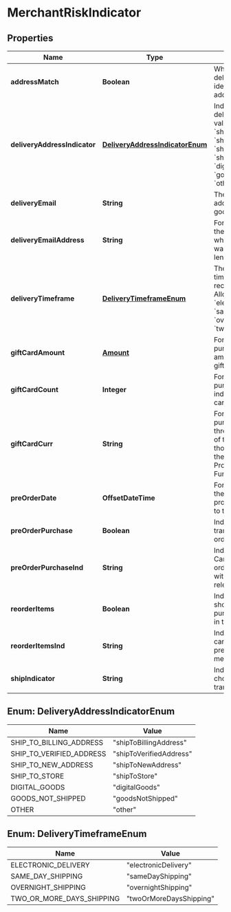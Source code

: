 

# MerchantRiskIndicator


## Properties

| Name | Type | Description | Notes |
|------------ | ------------- | ------------- | -------------|
|**addressMatch** | **Boolean** | Whether the chosen delivery address is identical to the billing address. |  [optional] |
|**deliveryAddressIndicator** | [**DeliveryAddressIndicatorEnum**](#DeliveryAddressIndicatorEnum) | Indicator regarding the delivery address. Allowed values: * &#x60;shipToBillingAddress&#x60; * &#x60;shipToVerifiedAddress&#x60; * &#x60;shipToNewAddress&#x60; * &#x60;shipToStore&#x60; * &#x60;digitalGoods&#x60; * &#x60;goodsNotShipped&#x60; * &#x60;other&#x60; |  [optional] |
|**deliveryEmail** | **String** | The delivery email address (for digital goods). |  [optional] |
|**deliveryEmailAddress** | **String** | For Electronic delivery, the email address to which the merchandise was delivered. Maximum length: 254 characters. |  [optional] |
|**deliveryTimeframe** | [**DeliveryTimeframeEnum**](#DeliveryTimeframeEnum) | The estimated delivery time for the shopper to receive the goods. Allowed values: * &#x60;electronicDelivery&#x60; * &#x60;sameDayShipping&#x60; * &#x60;overnightShipping&#x60; * &#x60;twoOrMoreDaysShipping&#x60; |  [optional] |
|**giftCardAmount** | [**Amount**](Amount.md) | For prepaid or gift card purchase, the purchase amount total of prepaid or gift card(s). |  [optional] |
|**giftCardCount** | **Integer** | For prepaid or gift card purchase, total count of individual prepaid or gift cards/codes purchased. |  [optional] |
|**giftCardCurr** | **String** | For prepaid or gift card purchase, [ISO 4217](https://www.iso.org/iso-4217-currency-codes.html) three-digit currency code of the gift card, other than those listed in Table A.5 of the EMVCo 3D Secure Protocol and Core Functions Specification. |  [optional] |
|**preOrderDate** | **OffsetDateTime** | For pre-order purchases, the expected date this product will be available to the shopper. |  [optional] |
|**preOrderPurchase** | **Boolean** | Indicator for whether this transaction is for pre-ordering a product. |  [optional] |
|**preOrderPurchaseInd** | **String** | Indicates whether Cardholder is placing an order for merchandise with a future availability or release date. |  [optional] |
|**reorderItems** | **Boolean** | Indicator for whether the shopper has already purchased the same items in the past. |  [optional] |
|**reorderItemsInd** | **String** | Indicates whether the cardholder is reordering previously purchased merchandise. |  [optional] |
|**shipIndicator** | **String** | Indicates shipping method chosen for the transaction. |  [optional] |



## Enum: DeliveryAddressIndicatorEnum

| Name | Value |
|---- | -----|
| SHIP_TO_BILLING_ADDRESS | &quot;shipToBillingAddress&quot; |
| SHIP_TO_VERIFIED_ADDRESS | &quot;shipToVerifiedAddress&quot; |
| SHIP_TO_NEW_ADDRESS | &quot;shipToNewAddress&quot; |
| SHIP_TO_STORE | &quot;shipToStore&quot; |
| DIGITAL_GOODS | &quot;digitalGoods&quot; |
| GOODS_NOT_SHIPPED | &quot;goodsNotShipped&quot; |
| OTHER | &quot;other&quot; |



## Enum: DeliveryTimeframeEnum

| Name | Value |
|---- | -----|
| ELECTRONIC_DELIVERY | &quot;electronicDelivery&quot; |
| SAME_DAY_SHIPPING | &quot;sameDayShipping&quot; |
| OVERNIGHT_SHIPPING | &quot;overnightShipping&quot; |
| TWO_OR_MORE_DAYS_SHIPPING | &quot;twoOrMoreDaysShipping&quot; |



